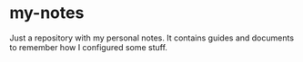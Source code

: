 # my-notes

Just a repository with my personal notes. It contains guides and documents to remember how I configured
some stuff.
